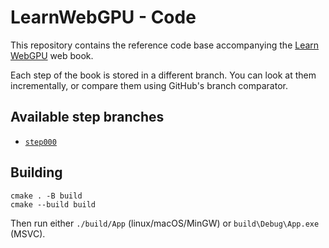 LearnWebGPU - Code
==================

This repository contains the reference code base accompanying the [Learn WebGPU](https://eliemichel.github.io/LearnWebGPU) web book.

Each step of the book is stored in a different branch. You can look at them incrementally, or compare them using GitHub's branch comparator.

Available step branches
-----------------------

 - [`step000`](./tree/step000)

Building
--------

```
cmake . -B build
cmake --build build
```

Then run either `./build/App` (linux/macOS/MinGW) or `build\Debug\App.exe` (MSVC).
